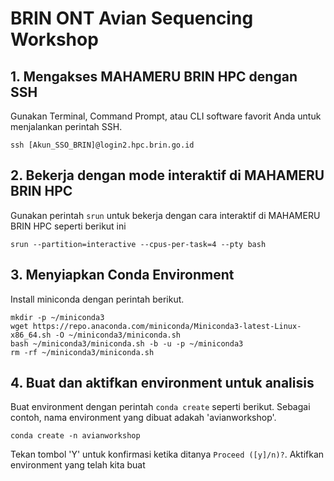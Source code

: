 # BRIN ONT Avian Sequencing Workshop

## 1. Mengakses MAHAMERU BRIN HPC dengan SSH
Gunakan Terminal, Command Prompt, atau CLI software favorit Anda untuk menjalankan perintah SSH.

```
ssh [Akun_SSO_BRIN]@login2.hpc.brin.go.id
```
## 2. Bekerja dengan mode interaktif di MAHAMERU BRIN HPC
Gunakan perintah `srun` untuk bekerja dengan cara interaktif di MAHAMERU BRIN HPC seperti berikut ini
```
srun --partition=interactive --cpus-per-task=4 --pty bash
```
## 3. Menyiapkan Conda Environment
Install miniconda dengan perintah berikut.
```
mkdir -p ~/miniconda3
wget https://repo.anaconda.com/miniconda/Miniconda3-latest-Linux-x86_64.sh -O ~/miniconda3/miniconda.sh
bash ~/miniconda3/miniconda.sh -b -u -p ~/miniconda3
rm -rf ~/miniconda3/miniconda.sh

```
## 4. Buat dan aktifkan environment untuk analisis
Buat environment dengan perintah `conda create` seperti berikut. Sebagai contoh, nama environment yang dibuat adakah 'avianworkshop'. 
```
conda create -n avianworkshop
```
Tekan tombol 'Y' untuk konfirmasi ketika ditanya `Proceed ([y]/n)?`.
Aktifkan environment yang telah kita buat
